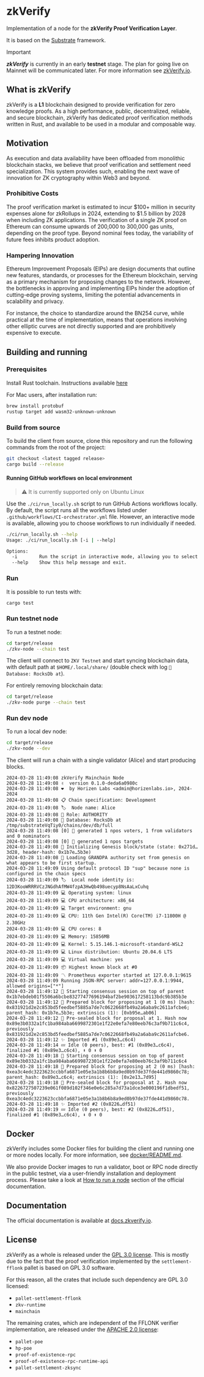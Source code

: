 # zkVerify

Implementation of a node for the **zkVerify Proof Verification Layer**.

It is based on the [Substrate](https://substrate.io/) framework.

> [!IMPORTANT]
> ***zkVerify*** is currently in an early **testnet** stage.
> The plan for going live on Mainnet will be communicated later.
> For more information see [zkVerify.io](https://zkverify.io/).

## What is zkVerify
zkVerify is a **L1** blockchain designed to provide verification for zero knowledge proofs.
As a high performance, public, decentralized, reliable, and secure blockchain, zkVerify has dedicated proof verification methods written in Rust, and available to be used in a modular and composable way.

## Motivation
As execution and data availability have been offloaded from monolithic blockchain stacks, we believe that proof verification and settlement need specialization. This system provides such, enabling the next wave of innovation for ZK cryptography within Web3 and beyond.

### Prohibitive Costs
The proof verification market is estimated to incur $100+ million in security expenses alone for zkRollups in 2024, extending to $1.5 billion by 2028 when including ZK applications.
The verification of a single ZK proof on Ethereum can consume upwards of 200,000 to 300,000 gas units, depending on the proof type. Beyond nominal fees today, the variability of future fees inhibits product adoption.

### Hampering Innovation
Ethereum Improvement Proposals (EIPs) are design documents that outline new features, standards, or processes for the Ethereum blockchain, serving as a primary mechanism for proposing changes to the network.
However, the bottlenecks in approving and implementing EIPs hinder the adoption of cutting-edge proving systems, limiting the potential advancements in scalability and privacy. 

For instance, the choice to standardize around the BN254 curve, while practical at the time of implementation, means that operations involving other elliptic curves are not directly supported and are prohibitively expensive to execute.

## Building and running

### Prerequisites

Install Rust toolchain. Instructions available [here](https://www.rust-lang.org/tools/install)

For Mac users, after installation run:

```bash
brew install protobuf
rustup target add wasm32-unknown-unknown
```

### Build from source

To build the client from source, clone this repository and run the following commands from the root of the project:

```bash
git checkout <latest tagged release>
cargo build --release
```

#### Running GitHub workflows on local environment
> ⚠️ It is currently supported only on Ubuntu Linux

Use the `./ci/run_locally.sh` script to run GitHub Actions workflows locally.
By default, the script runs all the workflows listed under `.github/workflows/CI-orchestrator.yml` file.
However, an interactive mode is available, allowing you to choose workflows to run individually if needed.

```bash
./ci/run_locally.sh --help
Usage: ./ci/run_locally.sh [-i | --help]

Options:
  -i        Run the script in interactive mode, allowing you to select workflows.
  --help    Show this help message and exit.
```

### Run

It is possible to run tests with:

```bash
cargo test
```

### Run testnet node

To run a testnet node:

```bash
cd target/release
./zkv-node --chain test
```

The client will connect to `ZKV Testnet` and start syncing blockchain data, with default path at `$HOME/.local/share/` (double check with log `💾 Database: RocksDb at`).

For entirely removing blockchain data:

```bash
cd target/release
./zkv-node purge --chain test
```

### Run dev node

To run a local dev node:

```bash
cd target/release
./zkv-node --dev
```

The client will run a chain with a single validator (Alice) and start producing blocks.

```
2024-03-28 11:49:08 zkVerify Mainchain Node
2024-03-28 11:49:08 ✌️  version 0.1.0-deda6a0980c
2024-03-28 11:49:08 ❤️  by Horizen Labs <admin@horizenlabs.io>, 2024-2024
2024-03-28 11:49:08 📋 Chain specification: Development
2024-03-28 11:49:08 🏷  Node name: Alice
2024-03-28 11:49:08 👤 Role: AUTHORITY
2024-03-28 11:49:08 💾 Database: RocksDb at /tmp/substrateVqTiy0/chains/dev/db/full
2024-03-28 11:49:08 [0] 💸 generated 1 npos voters, 1 from validators and 0 nominators
2024-03-28 11:49:08 [0] 💸 generated 1 npos targets
2024-03-28 11:49:08 🔨 Initializing Genesis block/state (state: 0x271d…3d28, header-hash: 0x1b7e…5b3e)
2024-03-28 11:49:08 👴 Loading GRANDPA authority set from genesis on what appears to be first startup.
2024-03-28 11:49:09 Using default protocol ID "sup" because none is configured in the chain specs
2024-03-28 11:49:09 🏷  Local node identity is: 12D3KooWRRRVCzJNGdhAfMW4fzpA3HwQb498uecyp8NsAaLxCuhq
2024-03-28 11:49:09 💻 Operating system: linux
2024-03-28 11:49:09 💻 CPU architecture: x86_64
2024-03-28 11:49:09 💻 Target environment: gnu
2024-03-28 11:49:09 💻 CPU: 11th Gen Intel(R) Core(TM) i7-11800H @ 2.30GHz
2024-03-28 11:49:09 💻 CPU cores: 8
2024-03-28 11:49:09 💻 Memory: 15856MB
2024-03-28 11:49:09 💻 Kernel: 5.15.146.1-microsoft-standard-WSL2
2024-03-28 11:49:09 💻 Linux distribution: Ubuntu 20.04.6 LTS
2024-03-28 11:49:09 💻 Virtual machine: yes
2024-03-28 11:49:09 📦 Highest known block at #0
2024-03-28 11:49:09 〽️ Prometheus exporter started at 127.0.0.1:9615
2024-03-28 11:49:09 Running JSON-RPC server: addr=127.0.0.1:9944, allowed origins=["*"]
2024-03-28 11:49:12 🙌 Starting consensus session on top of parent 0x1b7ebdeb01f5506a6bcbe83277477696194baf2be903617258113bdc9b385b3e
2024-03-28 11:49:12 🎁 Prepared block for proposing at 1 (0 ms) [hash: 0x831921d2e2c853bd5feedbef5885a7de7c0622668fb49a2a6aba9c2611afcbe6; parent_hash: 0x1b7e…5b3e; extrinsics (1): [0xb95e…ab06]
2024-03-28 11:49:12 🔖 Pre-sealed block for proposal at 1. Hash now 0x89e3b0332a1fc1ba984aba6699872301e1f22e0efa7e80eeb76c3af9b711c6c4, previously 0x831921d2e2c853bd5feedbef5885a7de7c0622668fb49a2a6aba9c2611afcbe6.
2024-03-28 11:49:12 ✨ Imported #1 (0x89e3…c6c4)
2024-03-28 11:49:14 💤 Idle (0 peers), best: #1 (0x89e3…c6c4), finalized #1 (0x89e3…c6c4), ⬇ 0 ⬆ 0
2024-03-28 11:49:18 🙌 Starting consensus session on top of parent 0x89e3b0332a1fc1ba984aba6699872301e1f22e0efa7e80eeb76c3af9b711c6c4
2024-03-28 11:49:18 🎁 Prepared block for proposing at 2 (0 ms) [hash: 0xea3c4edc3223623ccbbfa6871e05e3a1b8b6b8a9ed0b97de37fde441d9860c78; parent_hash: 0x89e3…c6c4; extrinsics (1): [0x2e13…7d95]
2024-03-28 11:49:18 🔖 Pre-sealed block for proposal at 2. Hash now 0x8226727507239e061f089d102f346e0e6c285a7d73a1dce3e000196f1dbedf51, previously 0xea3c4edc3223623ccbbfa6871e05e3a1b8b6b8a9ed0b97de37fde441d9860c78.
2024-03-28 11:49:18 ✨ Imported #2 (0x8226…df51)
2024-03-28 11:49:19 💤 Idle (0 peers), best: #2 (0x8226…df51), finalized #1 (0x89e3…c6c4), ⬇ 0 ⬆ 0
```

## Docker

zkVerify includes some Docker files for building the client and running one or more nodes locally.
For more information, see [docker/README.md](docker/README.md).

We also provide Docker images to run a validator, boot or RPC node directly in the public testnet, via a user-friendly installation and deployment process. Please take a look at [How to run a node](https://docs.zkverify.io/tutorials/how_to_run_a_node/getting_started) section of the official documentation. 

## Documentation

The official documentation is available at [docs.zkverify.io](https://docs.zkverify.io/).

## License

zkVerify as a whole is released under the [GPL 3.0 license](LICENSE-GPL3). This is mostly due to the fact that the proof verification implemented by the `settlement-fflonk` pallet is based on GPL 3.0 software.

For this reason, all the crates that include such dependency are GPL 3.0 licensed:

- `pallet-settlement-fflonk`
- `zkv-runtime`
- `mainchain`

The remaining crates, which are independent of the FFLONK verifier implementation, are released under the [APACHE 2.0 license](LICENSE-APACHE2):

- `pallet-poe`
- `hp-poe`
- `proof-of-existence-rpc`
- `proof-of-existence-rpc-runtime-api`
- `pallet-settlement-zksync`
